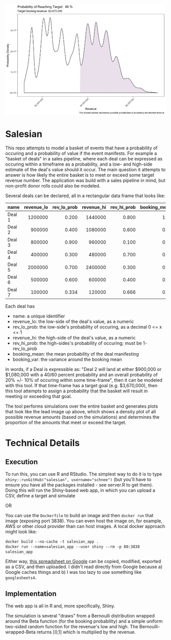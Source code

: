 ![The Density Plot](./target-dist.png)

# Salesian
This repo attempts to model a basket of events that have a probability of occuring and a probability of value if the event manifests. For example a "basket of deals" in a sales pipeline, where each deal can be expressed as occuring within a timeframe as a probability, and a low- and high-side estimate of the deal's value should it occur. The main question it attempts to answer is how likely the entire basket is to meet or exceed some target revenue number. The application was build with a sales pipeline in mind, but non-profit donor rolls could also be modeled.

Several deals can be declared, all in a rectangular data frame that looks like:

|name   | revenue_lo| rev_lo_prob| revenue_hi| rev_hi_prob| booking_mean| booking_var|
|:------|----------:|-----------:|----------:|-----------:|------------:|-----------:|
|Deal 1 |    1200000|       0.200|    1440000|       0.800|         1.00|        0.00|
|Deal 2 |     900000|       0.400|    1080000|       0.600|         0.20|        0.10|
|Deal 3 |     800000|       0.900|     960000|       0.100|         0.50|        0.10|
|Deal 4 |     400000|       0.300|     480000|       0.700|         0.20|        0.05|
|Deal 5 |    2000000|       0.700|    2400000|       0.300|         0.50|        0.10|
|Deal 6 |     500000|       0.600|     600000|       0.400|         0.45|        0.01|
|Deal 7 |     100000|       0.334|     120000|       0.666|         0.70|        0.10|

Each deal has

* name: a unique identifier
* revenue_lo: the low-side of the deal's value, as a numeric
* rev_lo_prob: the low-side's probability of occuring, as a decimal 0 <= x <= 1
* revenue_hi: the high-side of the deal's value, as a numeric
* rev_hi_prob: the high-sides's probability of occuring; must be 1-rev_lo_prob
* booking_mean: the mean probability of the deal manifesting
* booking_var: the variance around the booking mean

In words, if a Deal is expressible as: "Deal 2 will land at either $900,000 or $1,080,000 with a 40/60 percent probability and an overall probability of 20% +/- 10% of occuring within some time-frame", then it can be modeled with this tool. If that time-frame has a target goal (e.g. $3,670,000), then this tool attempts to assign a probability that the basket will result in meeting or exceeding that goal.

The tool performs simulations over the entire basket and generates plots that look like the lead image up above, which shows a density plot of all possible revenue amounts (based on the simulations) and determines the proportion of the amounts that meet or exceed the target. 

# Technical Details

## Execution
To run this, you can use R and RStudio. The simplest way to do it is to type `shiny::runGitHub("salesian", username="schnee")` (but you'll have to ensure you have all the packages installed - see server.R to get them). Doing this will run the Shiny-based web app, in which you can upload a CSV, define a target and simulate

OR

You can use the `Dockerfile` to build an image and then `docker run` that image (exposing port 3838). You can even host the image on, for example, AWS or other cloud provider than can host images. A local docker approach might look like:

```
docker build --no-cache -t salesian_app .
docker run --name=salesian_app --user shiny --rm -p 80:3838 salesian_app
```

Either way, [this spreadsheet on Google](https://docs.google.com/spreadsheets/d/1kNbJVZURMRdG6WAOzxrXuZ3-J6iYaF0q1e3Gi3U2qEk/edit?usp=sharing) can be copied, modified, exported as a CSV, and then uploaded. I didn't read directly from Google because a) Google caches things and b) I was too lazy to use something like `googlesheets4`. 

## Implementation

The web app is all in R and, more specifically, Shiny.

The simulation is several "draws" from a Bernoulli distribution wrapped around the Beta function (for the booking probability) and a simple uniform two-sided random function for the revenue's low and high. The Bernoulli-wrapped-Beta returns [0,1] which is multiplied by the revenue.